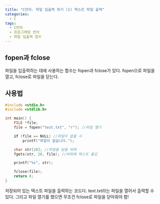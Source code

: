 ```yaml
---
title: "C언어. 파일 입출력 하기 (1) 텍스트 파일 출력"
categories:
  - C
tags:
  - C언어
  - 프로그래밍 언어
  - 파일 입출력 함수
---
```


## fopen과 fclose

파일을 입출력하는 데에 사용하는 함수는 fopen과 fclose가 있다. fopen으로 파일을 열고, fclose로 파일을 닫는다.

## 사용법

```c
#include <stdio.h>
#include <stdlib.h>

int main() {
	FILE *file;
	file = fopen("test.txt", "r"); //파일 열기

	if (file == NULL) //파일이 없을 시
		printf("파일이 없습니다.");

	char str[20]; //파일을 담을 버퍼
	fgets(str, 20, file); //버퍼에 텍스트 옮김

	printf("%s", str);

	fclose(file);
	return 0;
}
```

저장되어 있는 텍스트 파일을 출력하는 코드다. text.txt라는 파일을 열어서 출력할 수 있다. 그리고 파일 열기를 했으면 무조건 fclose로 파일을 닫아줘야 함!